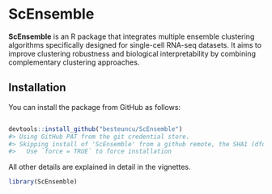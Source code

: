 # ScEnsemble

**ScEnsemble** is an R package that integrates multiple ensemble
clustering algorithms specifically designed for single-cell RNA-seq
datasets. It aims to improve clustering robustness and biological
interpretability by combining complementary clustering approaches.

## Installation

You can install the package from GitHub as follows:

``` r

devtools::install_github("besteuncu/ScEnsemble")
#> Using GitHub PAT from the git credential store.
#> Skipping install of 'ScEnsemble' from a github remote, the SHA1 (dfda364f) has not changed since last install.
#>   Use `force = TRUE` to force installation
```

All other details are explained in detail in the vignettes.


``` r
library(ScEnsemble)

```
